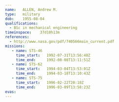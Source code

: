 ```yaml
---
name:	ALLEN, Andrew M.
type:	military
dob:	1955-08-04
qualifications:
  - BSc in mechanical engineering
timeinspace:	37d18h13m
references:
  - http://www.nasa.gov/pdf/740566main_current.pdf
missions:
   - name: STS-46
     time_start:   1992-07-31T13:56:48Z
     time_end:     1992-08-08T13:11:51Z
   - name: STS-62
     time_start:   1994-03-04T13:53:01Z
     time_end:     1994-03-18T13:10:43Z
   - name: STS-75
     time_start:   1996-02-22T20:18Z
     time_end:     1996-03-09T13:58:23Z
evas:
---
```

